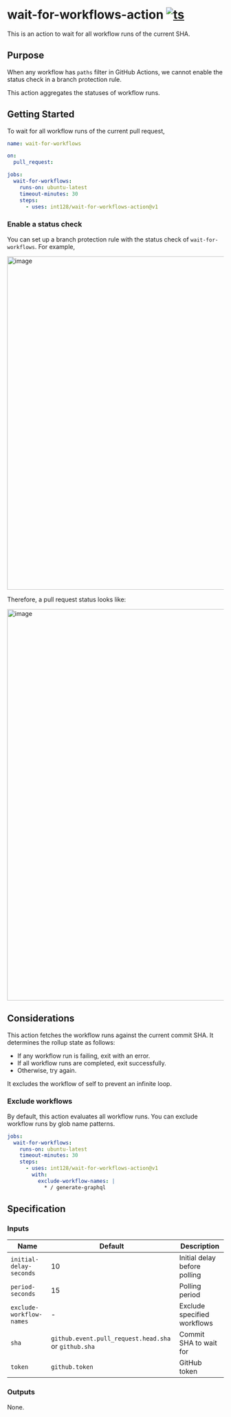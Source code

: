 # wait-for-workflows-action [![ts](https://github.com/int128/wait-for-workflows-action/actions/workflows/ts.yaml/badge.svg)](https://github.com/int128/wait-for-workflows-action/actions/workflows/ts.yaml)

This is an action to wait for all workflow runs of the current SHA.

## Purpose

When any workflow has `paths` filter in GitHub Actions,
we cannot enable the status check in a branch protection rule.

This action aggregates the statuses of workflow runs.

## Getting Started

To wait for all workflow runs of the current pull request,

```yaml
name: wait-for-workflows

on:
  pull_request:

jobs:
  wait-for-workflows:
    runs-on: ubuntu-latest
    timeout-minutes: 30
    steps:
      - uses: int128/wait-for-workflows-action@v1
```

### Enable a status check

You can set up a branch protection rule with the status check of `wait-for-workflows`.
For example,

<img width="775" alt="image" src="https://github.com/int128/wait-for-workflows-action/assets/321266/7f3c5d09-c0e6-439e-9e20-fbf5feb58e71">

Therefore, a pull request status looks like:

<img width="910" alt="image" src="https://github.com/int128/wait-for-workflows-action/assets/321266/167214a3-a5b9-40ce-84a6-0d39cfba5856">

## Considerations

This action fetches the workflow runs against the current commit SHA.
It determines the rollup state as follows:

- If any workflow run is failing, exit with an error.
- If all workflow runs are completed, exit successfully.
- Otherwise, try again.

It excludes the workflow of self to prevent an infinite loop.

### Exclude workflows

By default, this action evaluates all workflow runs.
You can exclude workflow runs by glob name patterns.

```yaml
jobs:
  wait-for-workflows:
    runs-on: ubuntu-latest
    timeout-minutes: 30
    steps:
      - uses: int128/wait-for-workflows-action@v1
        with:
          exclude-workflow-names: |
            * / generate-graphql
```

## Specification

### Inputs

| Name                     | Default                                              | Description                  |
| ------------------------ | ---------------------------------------------------- | ---------------------------- |
| `initial-delay-seconds`  | 10                                                   | Initial delay before polling |
| `period-seconds`         | 15                                                   | Polling period               |
| `exclude-workflow-names` | -                                                    | Exclude specified workflows  |
| `sha`                    | `github.event.pull_request.head.sha` or `github.sha` | Commit SHA to wait for       |
| `token`                  | `github.token`                                       | GitHub token                 |

### Outputs

None.
